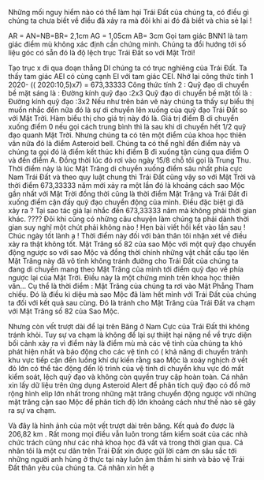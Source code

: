  
Những mối nguy hiểm nào có thể làm hại Trái Đất của chúng ta, có điều gì chúng ta chưa biết về điều đã xảy ra mà đôi khi ai đó đã biết và chia sẻ lại !

AR = AN=NB=BR= 2,1cm
AG = 1,05cm
AB= 3cm
Gọi tam giác BNN1 là tam giác điểm mù không xác định cần chứng minh.
Chúng ta đổi hướng tới số liệu góc có sẵn đó là độ lệch trục Trái Đất so với Mặt Trời! 

Tạo trục x đi qua đoạn thẳng DI chúng ta có trục nghiêng của Trái Đất. 
Ta thấy tam giác AEI có cùng cạnh EI với tam giác CEI.
Nhớ lại công thức tính 1
2020- (( 2020:10,5)x7) = 673,33333
Công thức tính 2 :
Quỹ đạo di chuyển bề mặt sáng là :
Đường kính quỹ đạo :2x3
Quỹ đạo di chuyển bề mặt tối là :
Đường kính quỹ đạo :3x2
Nếu như trên bản vẽ này chúng ta thấy sự biểu thị muốn nhắc đến nữa đó là sự di chuyển lên xuống của quỹ đạo Trái Đất so với Mặt Trời. Hàm biểu thị cho giá trị này đó là. Giá trị điểm B di chuyển xuống điểm 0 nếu gọi cách trung bình thì là sau khi di chuyển hết 1/2 quỹ đạo quanh Mặt Trời. Nhưng chúng ta có tên một điểm của khoa học thiên văn nữa đó là điểm Asteroid bell. Chúng ta có thể nghĩ đến điểm này và chúng ta gọi đó là điểm kết thúc khi điểm B đi xuống tận cùng qua điểm O và đến điểm A.
Đồng thời lúc đó rơi vào ngày 15/8 chỗ tôi gọi là Trung Thu.
Thời điểm này là lúc Mặt Trăng di chuyển xuống điểm sâu nhất phía cực Nam Trái Đất và theo quy luật chung thì Trái Đất cũng vậy so với Mặt Trời và thời điểm 673,33333 năm mới xảy ra một lần đó là khoảng cách sao Mộc gần nhất với Mặt Trời đồng thời cũng là thời điểm Mặt Trăng và Trái Đất đi xuống điểm cận đấy quỹ đạo chuyển động của mình.
Điều đặc biệt gì đã xảy ra ? 
Tại sao tác giả lại nhắc đến 673,33333 năm mà không phải thời gian khác. ????
Đôi khi cũng có những câu chuyện làm chúng ta phải dành thời gian suy nghĩ một chút phải không nào !
Hẹn bài viết hồi kết vào lần sau !
Chúc ngày tốt lành ạ !
Thời điểm này đối với bản thân tôi nhận xét về điều xảy ra thật không tốt.
Mặt Trăng số 82 của sao Mộc với một quỹ đạo chuyển động ngược so với sao Mộc và đồng thời chính những vật chất cấu tạo lên Mặt Trăng này đã vô tình không tránh đường cho Trái Đất của chúng ta đang di chuyển mang theo Mặt Trăng của mình tới điểm quỹ đạo về phía ngược lại của Mặt Trời. 
Điều này là một chứng minh trên khoa học thiên văn... Cụ thể là thời điểm :
Mặt Trăng của chúng ta rơi vào Mặt Phẳng Tham chiếu.
Đó là điều kì diệu mà sao Mộc đã làm hết mình với Trái Đất của chúng ta đối với kết quả sau cùng. Đó là tránh cho Mặt Trăng của Trái Đất va chạm với Mặt Trăng số 82 của Sao Mộc. 

Nhưng còn vết trượt dài để lại trên Băng ở Nam Cực của Trái Đất thì không tránh khỏi.
Tuy sự va chạm là không để lại sự thiệt hại nặng nề về trực diện bối cảnh xảy ra vì điểm này là điểm mù mà các vệ tinh của chúng ta khó phát hiện nhất và báo động cho các vệ tinh có ( khả năng di chuyển tránh khu vực tiếp cận đến luồng khí dự kiến rằng sao Mộc là xoáy nghịch ở vết đỏ lớn có thể tác động đến lộ trình của vệ tinh di chuyển khu vực đó mất kiểm soát, lệch quỹ đạo và không còn quyền truy cập hoàn toàn.
 Cá nhân xin lấy dữ liệu trên ứng dụng Asteroid Alert để phân tích quỹ đạo có đổ mở rộng hình elip lớn nhất trong những mặt trăng chuyển động ngược với những mặt trăng cận sao Mộc để phân tích độ lớn khoảng cách như thế nào sẽ gây ra sự va chạm.


Và đây là hình ảnh của một vết trượt dài trên băng. Kết quả đo được là 206,82 km .
Rất mong mọi điều vẫn luôn trong tầm kiểm soát của các nhà chức trách cũng như các nhà khoa học đã vất vả trong thời gian qua.
Cá nhân tôi là một cư dân trên Trái Đất xin được gửi lời cám ơn sâu sắc tới những người anh hùng ở thực tại này luôn âm thầm hi sinh và bảo vệ Trái Đất thân yêu của chúng ta. 
Cá nhân xin hết ạ



